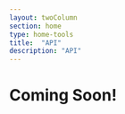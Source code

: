 ```yaml
---
layout: twoColumn
section: home
type: home-tools
title:  "API"
description: "API"
---
```


# Coming Soon!
